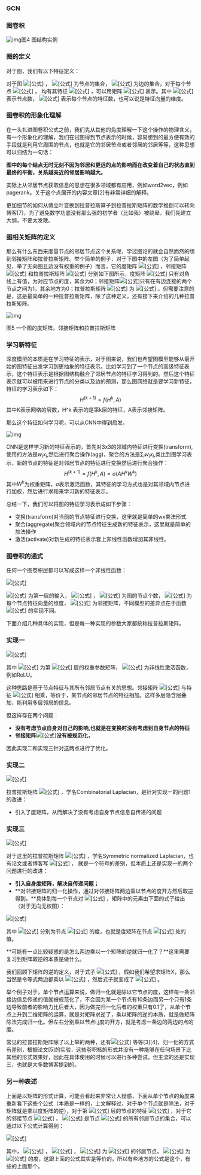 ### GCN

### 图卷积

![img](https://pic4.zhimg.com/80/v2-4013be2de0ecd8695e30b02b83a5bda3_hd.jpg)图4 图结构实例

### 图的定义

对于图，我们有以下特征定义：

对于图 ![[公式]](https://www.zhihu.com/equation?tex=G%3D%28V%2CE%29) ， ![[公式]](https://www.zhihu.com/equation?tex=V) 为节点的集合， ![[公式]](https://www.zhihu.com/equation?tex=E) 为边的集合，对于每个节点 ![[公式]](https://www.zhihu.com/equation?tex=i) ， 均有其特征 ![[公式]](https://www.zhihu.com/equation?tex=x_i) ，可以用矩阵 ![[公式]](https://www.zhihu.com/equation?tex=X_%7BN%2AD%7D) 表示。其中 ![[公式]](https://www.zhihu.com/equation?tex=N) 表示节点数， ![[公式]](https://www.zhihu.com/equation?tex=D) 表示每个节点的特征数，也可以说是特征向量的维度。

### 图卷积的形象化理解

在一头扎进图卷积公式之前，我们先从其他的角度理解一下这个操作的物理含义，有一个形象化的理解，我们在试图得到节点表示的时候，容易想到的最方便有效的手段就是利用它周围的节点，也就是它的邻居节点或者邻居的邻居等等，这种思想可以归结为一句话：

**图中的每个结点无时无刻不因为邻居和更远的点的影响而在改变着自己的状态直到最终的平衡，关系越亲近的邻居影响越大。**

实际上从邻居节点获取信息的思想在很多领域都有应用，例如word2vec，例如pagerank。关于这个点展开的内容文章[2]有非常详细的解释。

更加细节的如何从傅立叶变换到拉普拉斯算子到拉普拉斯矩阵的数学推倒可以转向博客[7]，为了避免数学功底没有那么强的初学者（比如我）被绕晕，我们先建立大纲，不要太发散。

### 图相关矩阵的定义

那么有什么东西来度量节点的邻居节点这个关系呢，学过图论的就会自然而然的想到邻接矩阵和拉普拉斯矩阵。举个简单的例子，对于下图中的左图（为了简单起见，举了无向图且边没有权重的例子）而言，它的度矩阵 ![[公式]](https://www.zhihu.com/equation?tex=D) ，邻接矩阵 ![[公式]](https://www.zhihu.com/equation?tex=A) 和拉普拉斯矩阵 ![[公式]](https://www.zhihu.com/equation?tex=L) 分别如下图所示，度矩阵 ![[公式]](https://www.zhihu.com/equation?tex=D) 只有对角线上有值，为对应节点的度，其余为0；邻接矩阵![[公式]](https://www.zhihu.com/equation?tex=A)只有在有边连接的两个节点之间为1，其余地方为0；拉普拉斯矩阵 ![[公式]](https://www.zhihu.com/equation?tex=L) 为 ![[公式]](https://www.zhihu.com/equation?tex=D-A) 。但需要注意的是，这是最简单的一种拉普拉斯矩阵，除了这种定义，还有接下来介绍的几种拉普拉斯矩阵。

![img](https://pic1.zhimg.com/80/v2-bc36fb838241c8f1e34b5d913d9b459c_hd.jpg)

图5 一个图的度矩阵，邻接矩阵和拉普拉斯矩阵



### 学习新特征

深度模型的本质是在学习特征的表示，对于图来说，我们也希望图模型能够从最开始的图特征出发学习到更抽象的特征表示。比如学习到了一个节点的高级特征表示，这个特征表示是根据图结构融合了邻居节点的特征学习得到的。然后这个特征表示就可以被用来进行节点的分类以及边的预测，那么图网络就是要学习新特征，特征的学习表示如下：
$$
H^{(k+1)} =f(H^{k},A)
$$
其中K表示网络的层数，H^k 表示的是第k层的特征，A表示邻接矩阵。

那么这个特征如何学习呢，可以从CNN中得到启发。

![img](https://pic1.zhimg.com/v2-61ffacb032934e1d971e07ebbc9f81ac_b.jpg)

CNN是这样学习新的特征表示的，首先对3x3的领域内特征进行变换(transform),使用的方法是$w_{i}x_{i}$,然后进行聚合操作(agg)，聚合的方法是$\sum_{i} {w_i}x_i$,类比到图学习表示，新的节点的特征是对邻居节点的特征进行变换然后进行聚合操作：
$$
H^{(k+1)} =f(H^{k},A) = \sigma(AH^{k}W^{k})
$$
其中$W^{k}$为权重矩阵，$\sigma$表示激活函数，其特征的学习方式也是对其领域内节点进行加权，然后进行求和来学习新的特征表示。

总结一下，我们可以将图的特征学习表示成如下步骤：

- 变换(transform)对当前的节点特征进行变换，这里就是简单的wx乘法形式
- 聚合(aggregate)聚合领域内的节点特征生成新的特征表示，这里就是简单的加法操作
- 激活(activate)对新生成的特征表示套上非线性函数增加其非线性。



### 图卷积的通式

任何一个图卷积层都可以写成这样一个非线性函数：

![[公式]](https://www.zhihu.com/equation?tex=H%5E%7Bl%2B1%7D+%3D+f%28H%5E%7Bl%7D%2CA%29)

![[公式]](https://www.zhihu.com/equation?tex=H%5E%7B0%7D%3DX) 为第一层的输入， ![[公式]](https://www.zhihu.com/equation?tex=X%5Cin+R%5E%7BN%2AD%7D) ， ![[公式]](https://www.zhihu.com/equation?tex=N) 为图的节点个数， ![[公式]](https://www.zhihu.com/equation?tex=D) 为每个节点特征向量的维度， ![[公式]](https://www.zhihu.com/equation?tex=A) 为邻接矩阵，不同模型的差异点在于函数 ![[公式]](https://www.zhihu.com/equation?tex=f) 的实现不同。

下面介绍几种具体的实现，但是每一种实现的参数大家都统称拉普拉斯矩阵。

### 实现一

![[公式]](https://www.zhihu.com/equation?tex=H%5E%7Bl%2B1%7D+%3D+%5Csigma+%28AH%5E%7Bl%7DW%5E%7Bl%7D%29)

其中 ![[公式]](https://www.zhihu.com/equation?tex=W%5E%7Bl%7D) 为第 ![[公式]](https://www.zhihu.com/equation?tex=l) 层的权重参数矩阵， ![[公式]](https://www.zhihu.com/equation?tex=%5Csigma%28%5Ccdot%29) 为非线性激活函数，例如ReLU。

这种思路是基于节点特征与其所有邻居节点有关的思想。邻接矩阵 ![[公式]](https://www.zhihu.com/equation?tex=A) 与特征 ![[公式]](https://www.zhihu.com/equation?tex=H) 相乘，等价于，某节点的邻居节点的特征相加。这样多层隐含层叠加，能利用多层邻居的信息。

但这样存在两个问题：

- **没有考虑节点自身对自己的影响,也就是在变换时没有考虑到自身节点的特征**
- **邻接矩阵**![[公式]](https://www.zhihu.com/equation?tex=A)**没有被规范化，**

因此实现二和实现三针对这两点进行了优化。

### 实现二

![[公式]](https://www.zhihu.com/equation?tex=H%5E%7Bl%2B1%7D+%3D+%5Csigma+%28LH%5E%7Bl%7DW%5E%7Bl%7D%29)

拉普拉斯矩阵 ![[公式]](https://www.zhihu.com/equation?tex=L%3DD-A) ，学名Combinatorial Laplacian，是针对实现一的问题1的改进：

- 引入了度矩阵，从而解决了没有考虑自身节点信息自传递的问题

### 实现三

![[公式]](https://www.zhihu.com/equation?tex=H%5E%7Bl%2B1%7D+%3D+%5Csigma+%28D%5E+%7B-%5Cfrac%7B1%7D%7B2%7D%7D%5Chat%7BA%7DD%5E+%7B-%5Cfrac%7B1%7D%7B2%7D%7DH%5E%7Bl%7DW%5E%7Bl%7D%29)

对于这里的拉普拉斯矩阵 ![[公式]](https://www.zhihu.com/equation?tex=L%5E%7Bsym%7D%3DD%5E+%7B-%5Cfrac%7B1%7D%7B2%7D%7D%5Chat%7BA%7DD%5E+%7B-%5Cfrac%7B1%7D%7B2%7D%7D%3DD%5E+%7B-%5Cfrac%7B1%7D%7B2%7D%7D%28D-A%29D%5E+%7B-%5Cfrac%7B1%7D%7B2%7D%7D%3DI_n-D%5E+%7B-%5Cfrac%7B1%7D%7B2%7D%7DAD%5E+%7B-%5Cfrac%7B1%7D%7B2%7D%7D) ，学名Symmetric normalized Laplacian，也有论文或者博客写 ![[公式]](https://www.zhihu.com/equation?tex=L%3DI_n%2BD%5E+%7B-%5Cfrac%7B1%7D%7B2%7D%7DAD%5E+%7B-%5Cfrac%7B1%7D%7B2%7D%7D) ， 就是一个符号的差别，但本质上还是实现一的两个问题进行的改进：

- **引入自身度矩阵，解决自传递问题；**
- **对邻接矩阵的归一化操作，通过对邻接矩阵两边乘以节点的度开方然后取逆得到。**具体到每一个节点对 ![[公式]](https://www.zhihu.com/equation?tex=i%EF%BC%8Cj) ，矩阵中的元素由下面的式子给出（对于无向无权图）：

![[公式]](https://www.zhihu.com/equation?tex=L_%7Bi%2C+j%7D%5E%7B%5Cmathrm%7Bsym%7D%7D%3A%3D%5Cleft%5C%7B%5Cbegin%7Barray%7D%7Bll%7D%7B1%7D+%26+%7B%5Ctext+%7B+if+%7D+i%3Dj+%5Ctext+%7B+and+%7D+%5Coperatorname%7Bdeg%7D%5Cleft%28v_%7Bi%7D%5Cright%29+%5Cneq+0%7D+%5C%5C+%7B-%5Cfrac%7B1%7D%7B%5Csqrt%7B%5Coperatorname%7Bdeg%7D%5Cleft%28v_%7Bi%7D%5Cright%29+%5Coperatorname%7Bdeg%7D%5Cleft%28v_%7Bj%7D%5Cright%29%7D%7D%7D+%26+%7B%5Ctext+%7B+if+%7D+i+%5Cneq+j+%5Ctext+%7B+and+%7D+v_%7Bi%7D+%5Ctext+%7B+is+adjacent+to+%7D+v_%7Bj%7D%7D+%5C%5C+%7B0%7D+%26+%7B%5Ctext+%7B+otherwise.+%7D%7D%5Cend%7Barray%7D%5Cright.)

其中 ![[公式]](https://www.zhihu.com/equation?tex=deg%28v_i%29%2Cdeg%28v_j%29) 分别为节点 ![[公式]](https://www.zhihu.com/equation?tex=i%2Cj) 的度，也就是度矩阵在节点 ![[公式]](https://www.zhihu.com/equation?tex=i%2Cj) 处的值。

**可能有一点比较疑惑的是怎么两边乘以一个矩阵的逆就归一化了？**这里需要复习到矩阵取逆的本质是做什么。

我们回顾下矩阵的逆的定义，对于式子 ![[公式]](https://www.zhihu.com/equation?tex=A%2AX%3DB) ，假如我们希望求矩阵X，那么当然是令等式两边都乘以 ![[公式]](https://www.zhihu.com/equation?tex=A%5E%7B-1%7D) ，然后式子就变成了 ![[公式]](https://www.zhihu.com/equation?tex=X%3DA%5E%7B-1%7D%2AA%2AX%3DA%5E%7B-1%7DB) 。

举个例子对于，单个节点运算来说，做归一化就是除以它节点的度，这样每一条邻接边信息传递的值就被规范化了，不会因为某一个节点有10条边而另一个只有1条边导致前者的影响力比后者大，因为做完归一化后者的权重只有0.1了，从单个节点上升到二维矩阵的运算，就是对矩阵求逆了，乘以矩阵的逆的本质，就是做矩阵除法完成归一化。但左右分别乘以节点i,j度的开方，就是考虑一条边的两边的点的度。

常见的拉普拉斯矩阵除了以上举的两种，还有![[公式]](https://www.zhihu.com/equation?tex=L%5E%7Brw%7D%3DD%5E+%7B-1%7D%5Chat%7BA%7D%3DD%5E+%7B-1%7D%28D-A%29%3DI_n-D%5E%7B-1%7DA) 等等[3][4]，归一化的方式有差别，根据论文[5]的实验，这些卷积核的形式并没有一种能够在任何场景下比其他的形式效果好，因此在具体使用的时候可以进行多种尝试，但主流的还是实现三，也就是大多数博客提到的。

### 另一种表述

上面是以矩阵的形式计算，可能会看起来非常让人疑惑，下面从单个节点的角度来重新看下这些个公式（本质是一样的，上文解释过，对于单个节点就是除法，对于矩阵就是乘以度矩阵的逆），对于第 ![[公式]](https://www.zhihu.com/equation?tex=l%2B1) 层的节点的特征 ![[公式]](https://www.zhihu.com/equation?tex=h%5E%7Bl%2B1%7D_i) ，对于它的邻接节点 ![[公式]](https://www.zhihu.com/equation?tex=j%5Cin%7BN%7D) ， ![[公式]](https://www.zhihu.com/equation?tex=N) 是节点 ![[公式]](https://www.zhihu.com/equation?tex=i) 的所有邻居节点的集合，可以通过以下公式计算得到：

![[公式]](https://www.zhihu.com/equation?tex=h%5E%7Bl%2B1%7D_%7Bv_i%7D%3D%5Csigma%28%5Csum_j%7B%5Cfrac%7B1%7D%7Bc_%7Bij%7D%7Dh%5El_%7Bv_j%7DW%5E%7Bl%7D%7D%29)

其中， ![[公式]](https://www.zhihu.com/equation?tex=c_%7Bi%2Cj%7D%3D%5Csqrt%7Bd_id_j%7D) ， ![[公式]](https://www.zhihu.com/equation?tex=j%5Cin+N%7Bi%7D) ， ![[公式]](https://www.zhihu.com/equation?tex=N%7Bi%7D) 为 ![[公式]](https://www.zhihu.com/equation?tex=i) 的邻居节点， ![[公式]](https://www.zhihu.com/equation?tex=d_i%2Cd_j) 为 ![[公式]](https://www.zhihu.com/equation?tex=i%2Cj) 的度，这跟上面的公式其实是等价的，所以有些地方的公式是这个，有些的上面那个。


